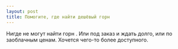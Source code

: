 ```yaml
---
layout: post 
title: Помогите, где найти дешёвый горн 
--- 
```

Нигде не могут найти горн . Или под заказ и ждать долго, или по заоблачным ценам. Хочется чего-то более доступного.